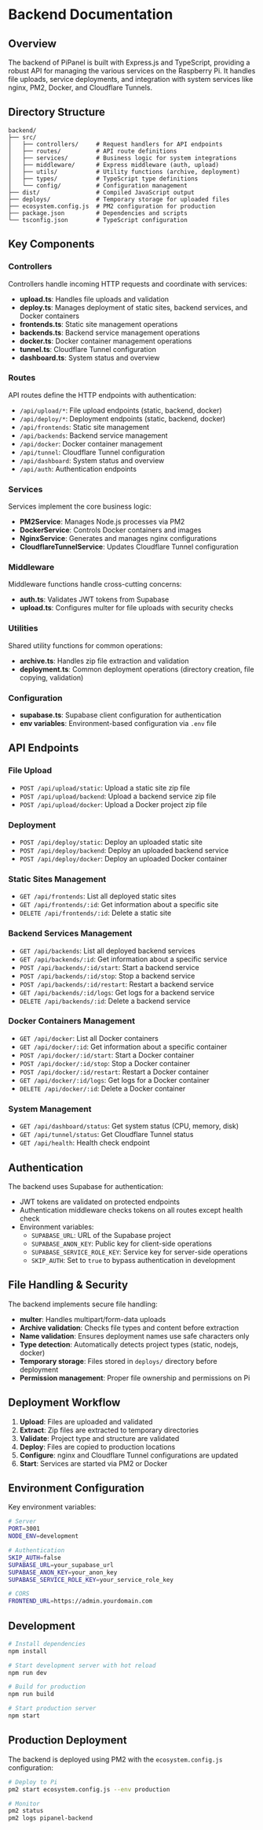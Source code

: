 # Backend Documentation

## Overview

The backend of PiPanel is built with Express.js and TypeScript, providing a robust API for managing the various services on the Raspberry Pi. It handles file uploads, service deployments, and integration with system services like nginx, PM2, Docker, and Cloudflare Tunnels.

## Directory Structure

```
backend/
├── src/
│   ├── controllers/     # Request handlers for API endpoints
│   ├── routes/          # API route definitions
│   ├── services/        # Business logic for system integrations
│   ├── middleware/      # Express middleware (auth, upload)
│   ├── utils/           # Utility functions (archive, deployment)
│   ├── types/           # TypeScript type definitions
│   └── config/          # Configuration management
├── dist/                # Compiled JavaScript output
├── deploys/             # Temporary storage for uploaded files
├── ecosystem.config.js  # PM2 configuration for production
├── package.json         # Dependencies and scripts
└── tsconfig.json        # TypeScript configuration
```

## Key Components

### Controllers

Controllers handle incoming HTTP requests and coordinate with services:

- **upload.ts**: Handles file uploads and validation
- **deploy.ts**: Manages deployment of static sites, backend services, and Docker containers
- **frontends.ts**: Static site management operations
- **backends.ts**: Backend service management operations
- **docker.ts**: Docker container management operations
- **tunnel.ts**: Cloudflare Tunnel configuration
- **dashboard.ts**: System status and overview

### Routes

API routes define the HTTP endpoints with authentication:

- `/api/upload/*`: File upload endpoints (static, backend, docker)
- `/api/deploy/*`: Deployment endpoints (static, backend, docker)
- `/api/frontends`: Static site management
- `/api/backends`: Backend service management
- `/api/docker`: Docker container management
- `/api/tunnel`: Cloudflare Tunnel configuration
- `/api/dashboard`: System status and overview
- `/api/auth`: Authentication endpoints

### Services

Services implement the core business logic:

- **PM2Service**: Manages Node.js processes via PM2
- **DockerService**: Controls Docker containers and images
- **NginxService**: Generates and manages nginx configurations
- **CloudflareTunnelService**: Updates Cloudflare Tunnel configuration

### Middleware

Middleware functions handle cross-cutting concerns:

- **auth.ts**: Validates JWT tokens from Supabase
- **upload.ts**: Configures multer for file uploads with security checks

### Utilities

Shared utility functions for common operations:

- **archive.ts**: Handles zip file extraction and validation
- **deployment.ts**: Common deployment operations (directory creation, file copying, validation)

### Configuration

- **supabase.ts**: Supabase client configuration for authentication
- **env variables**: Environment-based configuration via `.env` file

## API Endpoints

### File Upload

- `POST /api/upload/static`: Upload a static site zip file
- `POST /api/upload/backend`: Upload a backend service zip file
- `POST /api/upload/docker`: Upload a Docker project zip file

### Deployment

- `POST /api/deploy/static`: Deploy an uploaded static site
- `POST /api/deploy/backend`: Deploy an uploaded backend service
- `POST /api/deploy/docker`: Deploy an uploaded Docker container

### Static Sites Management

- `GET /api/frontends`: List all deployed static sites
- `GET /api/frontends/:id`: Get information about a specific site
- `DELETE /api/frontends/:id`: Delete a static site

### Backend Services Management

- `GET /api/backends`: List all deployed backend services
- `GET /api/backends/:id`: Get information about a specific service
- `POST /api/backends/:id/start`: Start a backend service
- `POST /api/backends/:id/stop`: Stop a backend service
- `POST /api/backends/:id/restart`: Restart a backend service
- `GET /api/backends/:id/logs`: Get logs for a backend service
- `DELETE /api/backends/:id`: Delete a backend service

### Docker Containers Management

- `GET /api/docker`: List all Docker containers
- `GET /api/docker/:id`: Get information about a specific container
- `POST /api/docker/:id/start`: Start a Docker container
- `POST /api/docker/:id/stop`: Stop a Docker container
- `POST /api/docker/:id/restart`: Restart a Docker container
- `GET /api/docker/:id/logs`: Get logs for a Docker container
- `DELETE /api/docker/:id`: Delete a Docker container

### System Management

- `GET /api/dashboard/status`: Get system status (CPU, memory, disk)
- `GET /api/tunnel/status`: Get Cloudflare Tunnel status
- `GET /api/health`: Health check endpoint

## Authentication

The backend uses Supabase for authentication:

- JWT tokens are validated on protected endpoints
- Authentication middleware checks tokens on all routes except health check
- Environment variables:
  - `SUPABASE_URL`: URL of the Supabase project
  - `SUPABASE_ANON_KEY`: Public key for client-side operations
  - `SUPABASE_SERVICE_ROLE_KEY`: Service key for server-side operations
  - `SKIP_AUTH`: Set to `true` to bypass authentication in development

## File Handling & Security

The backend implements secure file handling:

- **multer**: Handles multipart/form-data uploads
- **Archive validation**: Checks file types and content before extraction
- **Name validation**: Ensures deployment names use safe characters only
- **Type detection**: Automatically detects project types (static, nodejs, docker)
- **Temporary storage**: Files stored in `deploys/` directory before deployment
- **Permission management**: Proper file ownership and permissions on Pi

## Deployment Workflow

1. **Upload**: Files are uploaded and validated
2. **Extract**: Zip files are extracted to temporary directories
3. **Validate**: Project type and structure are validated
4. **Deploy**: Files are copied to production locations
5. **Configure**: nginx and Cloudflare Tunnel configurations are updated
6. **Start**: Services are started via PM2 or Docker

## Environment Configuration

Key environment variables:

```bash
# Server
PORT=3001
NODE_ENV=development

# Authentication
SKIP_AUTH=false
SUPABASE_URL=your_supabase_url
SUPABASE_ANON_KEY=your_anon_key
SUPABASE_SERVICE_ROLE_KEY=your_service_role_key

# CORS
FRONTEND_URL=https://admin.yourdomain.com
```

## Development

```bash
# Install dependencies
npm install

# Start development server with hot reload
npm run dev

# Build for production
npm run build

# Start production server
npm start
```

## Production Deployment

The backend is deployed using PM2 with the `ecosystem.config.js` configuration:

```bash
# Deploy to Pi
pm2 start ecosystem.config.js --env production

# Monitor
pm2 status
pm2 logs pipanel-backend
```
